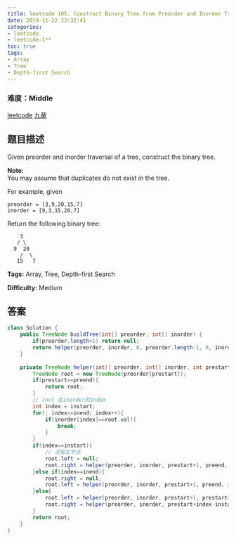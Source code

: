 ```yaml
---
title: leetcode 105. Construct Binary Tree from Preorder and Inorder Traversal
date: 2019-11-22 23:32:41
categories:
- leetcode
- leetcode-1**
toc: true
tags:
- Array
- Tree
- Depth-first Search
---
```

### 难度：Middle

<a href="https://leetcode.com/problems/construct-binary-tree-from-preorder-and-inorder-traversal/">leetcode</a>
<a href="https://www.jiuzhang.com/solution/construct-binary-tree-from-preorder-and-inorder-traversal/">九章</a>
## 题目描述
Given preorder and inorder traversal of a tree, construct the binary tree.

**Note:**  
You may assume that duplicates do not exist in the tree.

For example, given
        
    preorder = [3,9,20,15,7]
    inorder = [9,3,15,20,7]

Return the following binary tree:
        
        3
       / \
      9  20
        /  \
       15   7


**Tags:** Array, Tree, Depth-first Search

**Difficulty:** Medium
## 答案
<!--more-->
```java
class Solution {
    public TreeNode buildTree(int[] preorder, int[] inorder) {
        if(preorder.length<1) return null;
        return helper(preorder, inorder, 0, preorder.length-1, 0, inorder.length-1);
    }
    
    private TreeNode helper(int[] preorder, int[] inorder, int prestart, int preend, int instart, int inend){
        TreeNode root = new TreeNode(preorder[prestart]);
        if(prestart==preend){
            return root;
        }
        // root 在inorder的index
        int index = instart;
        for(; index<=inend; index++){
            if(inorder[index]==root.val){
                break;
            }
        }
        if(index==instart){
            // 没有左节点
            root.left = null;
            root.right = helper(preorder, inorder, prestart+1, preend, instart+1, inend);
        }else if(index==inend){
            root.right = null;
            root.left = helper(preorder, inorder, prestart+1, preend, instart, inend-1);
        }else{
            root.left = helper(preorder, inorder, prestart+1, prestart+index-instart, instart, index-1);
            root.right = helper(preorder, inorder, prestart+index-instart+1, preend, index+1, inend);
        }
        return root;
    }
}
```
